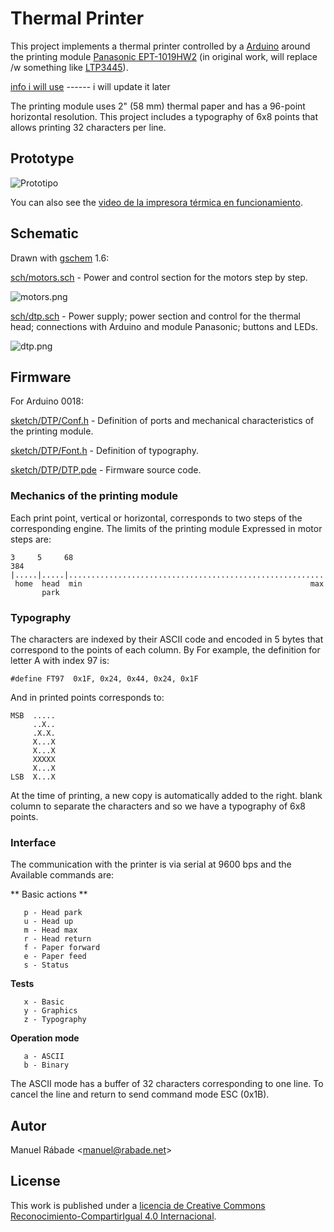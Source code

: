 Thermal Printer
=================

This project implements a thermal printer controlled by a
[Arduino](http://arduino.cc) around the printing module
[Panasonic EPT-1019HW2](doc/EPT-1019HW2.pdf) (in original work, will replace /w something like [LTP3445](http://zival.ru/sites/default/files/download/ltp3445.pdf)).

[info i will use](http://zival.ru/content/printsip-raboty-termopechatayushchei-golovki)
------ i will update it later

The printing module uses 2" (58 mm) thermal paper and has a
96-point horizontal resolution. This project includes a
typography of 6x8 points that allows printing 32 characters per line.

Prototype
---------

![Prototipo](img/prototype.jpg "Prototipo")

You can also see the [video de la impresora térmica en
funcionamiento](http://vimeo.com/13995215).

Schematic
------------

Drawn with [gschem](http://www.gpleda.org) 1.6:

[sch/motors.sch](sch/motors.sch) - Power and control section for
the motors step by step.

![motors.png](sch/motors.png "motors.png")

[sch/dtp.sch](sch/dtp.sch) - Power supply; power section and
control for the thermal head; connections with Arduino and module
Panasonic; buttons and LEDs.

![dtp.png](sch/dtp.png "dtp.png")

Firmware
--------

For Arduino 0018:

[sketch/DTP/Conf.h](sketch/DTP/Conf.h) - Definition of ports and
mechanical characteristics of the printing module.

[sketch/DTP/Font.h](sketch/DTP/Font.h) - Definition of typography.

[sketch/DTP/DTP.pde](sketch/DTP/DTP.pde) - Firmware source code.

### Mechanics of the printing module

Each print point, vertical or horizontal, corresponds to two steps
of the corresponding engine. The limits of the printing module
Expressed in motor steps are:

```
3     5     68                                                      384
|.....|.....|.........................................................|
 home  head  min                                                   max
       park
```

### Typography

The characters are indexed by their ASCII code and encoded in 5
bytes that correspond to the points of each column. By
For example, the definition for letter A with index 97 is:

`#define FT97  0x1F, 0x24, 0x44, 0x24, 0x1F`

And in printed points corresponds to:

```       
MSB  .....
     ..X..
     .X.X. 
     X...X
     X...X
     XXXXX
     X...X
LSB  X...X
```

At the time of printing, a new copy is automatically added to the right.
blank column to separate the characters and so we have a
typography of 6x8 points.

### Interface

The communication with the printer is via serial at 9600 bps and the
Available commands are:

** Basic actions **

```
   p - Head park
   u - Head up
   m - Head max
   r - Head return
   f - Paper forward
   e - Paper feed
   s - Status
```

**Tests**

```
   x - Basic
   y - Graphics
   z - Typography
```

**Operation mode**

```
   a - ASCII
   b - Binary
```

The ASCII mode has a buffer of 32 characters corresponding to one
line. To cancel the line and return to send command mode ESC
(0x1B).

Autor
-----

Manuel Rábade <[manuel@rabade.net](mailto:manuel@rabade.net)>

License
--------

This work is published under a [licencia de Creative Commons
Reconocimiento-CompartirIgual 4.0
Internacional](http://creativecommons.org/licenses/by-sa/4.0/).
